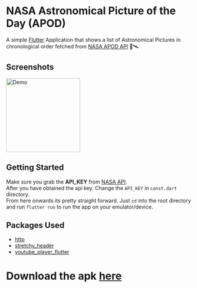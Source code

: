 # NASA Astronomical Picture of the Day (APOD)

A simple [Flutter](https://flutter.dev/) Application that shows a list of Astronomical Pictures in chronological order fetched from [NASA APOD API](https://apod.nasa.gov/apod/astropix.html) 🚀🛰

## Screenshots
<img src="screenshots/screenshot.gif" alt="Demo" width="200"/>

## Getting Started
Make sure you grab the **API_KEY** from [NASA API](https://api.nasa.gov/).
<br>After you have obtained the api key.
Change the `API_KEY` in `const.dart` directory.
<br>
From here onwards its pretty straight forward. Just `cd` into the root directory and run `flutter run` to run the app on your emulator/device.


## Packages Used
- [http](https://pub.dev/packages/http)
- [stretchy_header](https://pub.dev/packages/stretchy_header)
- [youtube_player_flutter](https://pub.dev/packages/youtube_player_flutter)

# Download the apk [here](https://drive.google.com/file/d/1HXPf0RgQFyw-vMSTTEStesI8dTVP3TAB/view?usp=sharing)